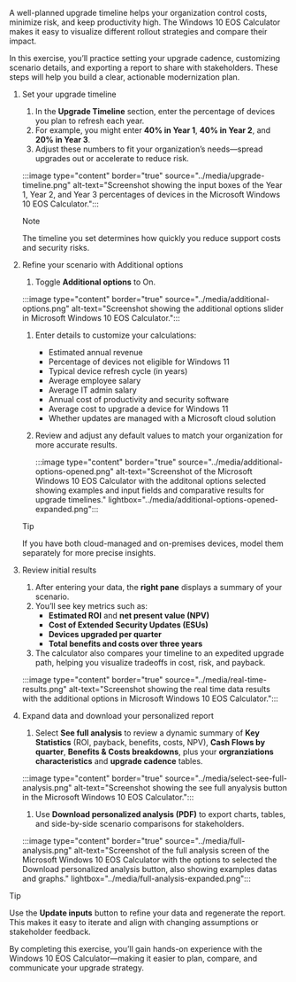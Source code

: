 A well-planned upgrade timeline helps your organization control costs, minimize risk, and keep productivity high. The Windows 10 EOS Calculator makes it easy to visualize different rollout strategies and compare their impact.

In this exercise, you’ll practice setting your upgrade cadence, customizing scenario details, and exporting a report to share with stakeholders. These steps will help you build a clear, actionable modernization plan.

1. Set your upgrade timeline
   1. In the **Upgrade Timeline** section, enter the percentage of devices you plan to refresh each year.
   1. For example, you might enter **40% in Year 1**, **40% in Year 2**, and **20% in Year 3**.
   1. Adjust these numbers to fit your organization’s needs—spread upgrades out or accelerate to reduce risk.
   
   :::image type="content" border="true" source="../media/upgrade-timeline.png" alt-text="Screenshot showing the input boxes of the Year 1, Year 2, and Year 3 percentages of devices in the Microsoft Windows 10 EOS Calculator.":::

   > [!NOTE]
   > The timeline you set determines how quickly you reduce support costs and security risks.

2. Refine your scenario with Additional options
   1. Toggle **Additional options** to On.
   
   :::image type="content" border="true" source="../media/additional-options.png" alt-text="Screenshot showing the additional options slider in Microsoft Windows 10 EOS Calculator.":::

   1. Enter details to customize your calculations:
      - Estimated annual revenue
      - Percentage of devices not eligible for Windows 11
      - Typical device refresh cycle (in years)
      - Average employee salary
      - Average IT admin salary
      - Annual cost of productivity and security software
      - Average cost to upgrade a device for Windows 11
      - Whether updates are managed with a Microsoft cloud solution
   1. Review and adjust any default values to match your organization for more accurate results.
   
      :::image type="content" border="true" source="../media/additional-options-opened.png" alt-text="Screenshot of the Microsoft Windows 10 EOS Calculator with the additonal options selected showing examples and input fields and comparative results for upgrade timelines." lightbox="../media/additional-options-opened-expanded.png":::

   > [!TIP]
   > If you have both cloud-managed and on-premises devices, model them separately for more precise insights.

1. Review initial results  
   1. After entering your data, the **right pane** displays a summary of your scenario.  
   1. You’ll see key metrics such as:  
      - **Estimated ROI** and **net present value (NPV)**  
      - **Cost of Extended Security Updates (ESUs)**  
      - **Devices upgraded per quarter**  
      - **Total benefits and costs over three years**  
   1. The calculator also compares your timeline to an expedited upgrade path, helping you visualize tradeoffs in cost, risk, and payback.

   :::image type="content" border="true" source="../media/real-time-results.png" alt-text="Screenshot showing the real time data results with the additional options in Microsoft Windows 10 EOS Calculator.":::

1. Expand data and download your personalized report  
   1. Select **See full analysis** to review a dynamic summary of **Key Statistics** (ROI, payback, benefits, costs, NPV), **Cash Flows by quarter**, **Benefits & Costs breakdowns**, plus your **orgranziations characteristics** and **upgrade cadence** tables.
   
   :::image type="content" border="true" source="../media/select-see-full-analysis.png" alt-text="Screenshot showing the see full anyalysis button in the Microsoft Windows 10 EOS Calculator.":::  

   1. Use **Download personalized analysis (PDF)** to export charts, tables, and side-by-side scenario comparisons for stakeholders.
    
   :::image type="content" border="true" source="../media/full-analysis.png" alt-text="Screenshot of the full analysis screen of the Microsoft Windows 10 EOS Calculator with the options to selected the Download personalized analysis button, also showing examples datas and graphs." lightbox="../media/full-analysis-expanded.png":::

> [!TIP]  
> Use the **Update inputs** button to refine your data and regenerate the report. This makes it easy to iterate and align with changing assumptions or stakeholder feedback.

By completing this exercise, you’ll gain hands-on experience with the Windows 10 EOS Calculator—making it easier to plan, compare, and communicate your upgrade strategy.
